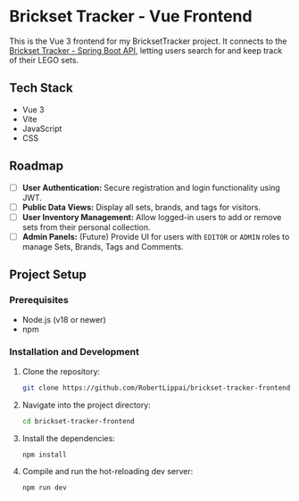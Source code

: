 # Brickset Tracker - Vue Frontend

This is the Vue 3 frontend for my BricksetTracker project. It connects to the [Brickset Tracker - Spring Boot API](https://github.com/RobertLippai/brickset-tracker-api), letting users search for and keep track of their LEGO sets.

## Tech Stack
* Vue 3
* Vite
* JavaScript
* CSS

## Roadmap
- [ ] **User Authentication:** Secure registration and login functionality using JWT.
- [ ] **Public Data Views:** Display all sets, brands, and tags for visitors.
- [ ] **User Inventory Management:** Allow logged-in users to add or remove sets from their personal collection.
- [ ] **Admin Panels:** (Future) Provide UI for users with `EDITOR` or `ADMIN` roles to manage Sets, Brands, Tags and Comments.

## Project Setup

### Prerequisites

- Node.js (v18 or newer)
- npm

### Installation and Development
1.  Clone the repository:
    ```sh
    git clone https://github.com/RobertLippai/brickset-tracker-frontend.git
    ```

2.  Navigate into the project directory:
    ```sh
    cd brickset-tracker-frontend
    ```

3.  Install the dependencies:
    ```sh
    npm install
    ```

4.  Compile and run the hot-reloading dev server:
    ```sh
    npm run dev
    ```
